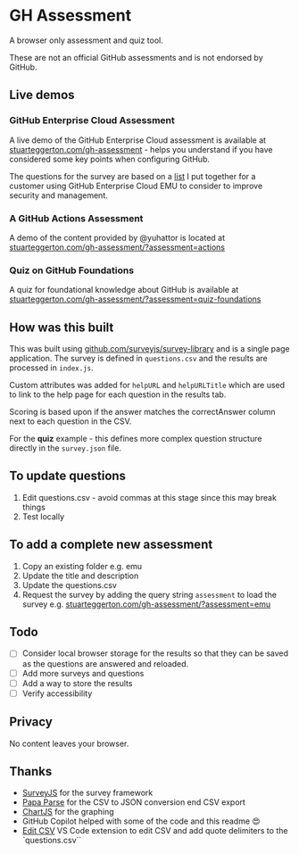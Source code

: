 # GH Assessment
A browser only assessment and quiz tool. 

These are not an official GitHub assessments and is not endorsed by GitHub.

## Live demos

### GitHub Enterprise Cloud Assessment
A live demo of the GitHub Enterprise Cloud  assessment is available at [stuarteggerton.com/gh-assessment](https://stuarteggerton.com/gh-assessment)  - helps you understand if you have considered some key points when configuring GitHub.
  
The questions for the survey are based on a [list](https://gist.github.com/gitstua/0bd15c1c6e87e947010906bacc749376) I put together for a customer using GitHub Enterprise Cloud EMU to consider to improve security and management.

### A GitHub Actions Assessment
A demo of the content provided by @yuhattor is located at [stuarteggerton.com/gh-assessment/?assessment=actions](https://stuarteggerton.com/gh-assessment/?assessment=actions)

### Quiz on GitHub Foundations
A quiz for foundational knowledge about GitHub is available at [stuarteggerton.com/gh-assessment/?assessment=quiz-foundations](https://stuarteggerton.com/gh-assessment/?assessment=quiz-foundations)


## How was this built
This was built using [github.com/surveyjs/survey-library](https://github.com/surveyjs/survey-library) and is a single page application.  The survey is defined in `questions.csv` and the results are processed in `index.js`.

Custom attributes was added for `helpURL` and `helpURLTitle` which are used to link to the help page for each question in the results tab.

Scoring is based upon if the answer matches the correctAnswer column next to each question in the CSV.

For the **quiz** example - this defines more complex question structure directly in the `survey.json` file.

## To update questions
1. Edit questions.csv - avoid commas at this stage since this may break things
2. Test locally

## To add a complete new assessment
1. Copy an existing folder e.g. emu
2. Update the title and description
3. Update the questions.csv
4. Request the survey by adding the query string `assessment` to load the survey e.g. [stuarteggerton.com/gh-assessment/?assessment=emu](https://stuarteggerton.com/gh-assessment/?assessment=emu)

## Todo
- [ ] Consider local browser storage for the results so that they can be saved as the questions are answered and reloaded.
- [ ] Add more surveys and questions
- [ ] Add a way to store the results
- [ ] Verify accessibility

## Privacy
No content leaves your browser. 

## Thanks
 - [SurveyJS](https://github.com/surveyjs/survey-library) for the survey framework
 - [Papa Parse](https://www.papaparse.com/) for the CSV to JSON conversion end CSV export
 - [ChartJS](https://www.chartjs.org/docs/latest/) for the graphing
 - GitHub Copilot helped with some of the code and this readme 😍
 - [Edit CSV](https://marketplace.visualstudio.com/items?itemName=janisdd.vscode-edit-csv) VS Code extension to edit CSV and add quote delimiters to the `questions.csv``